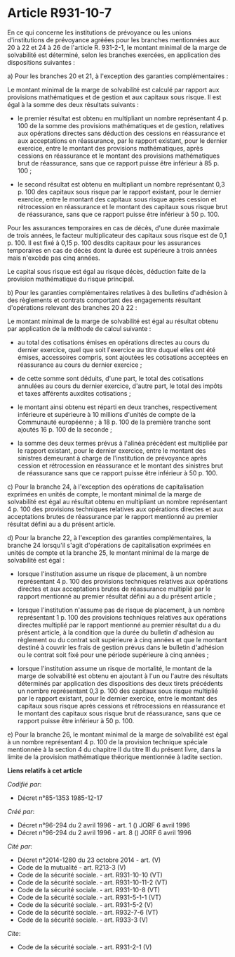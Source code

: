 # Article R931-10-7

En ce qui concerne les institutions de prévoyance ou les unions d'institutions de prévoyance agréées pour les branches
mentionnées aux 20 à 22 et 24 à 26 de l'article R. 931-2-1, le montant minimal de la marge de solvabilité est déterminé,
selon les branches exercées, en application des dispositions suivantes :

a) Pour les branches 20 et 21, à l'exception des garanties complémentaires :

Le montant minimal de la marge de solvabilité est calculé par rapport aux provisions mathématiques et de gestion et aux
capitaux sous risque. Il est égal à la somme des deux résultats suivants :

- le premier résultat est obtenu en multipliant un nombre représentant 4 p. 100 de la somme des provisions mathématiques et
de gestion, relatives aux opérations directes sans déduction des cessions en réassurance et aux acceptations en réassurance,
par le rapport existant, pour le dernier exercice, entre le montant des provisions mathématiques, après cessions en
réassurance et le montant des provisions mathématiques brut de réassurance, sans que ce rapport puisse être inférieur à 85 p.
100 ;

- le second résultat est obtenu en multipliant un nombre représentant 0,3 p. 100 des capitaux sous risque par le rapport
existant, pour le dernier exercice, entre le montant des capitaux sous risque après cession et rétrocession en réassurance et
le montant des capitaux sous risque brut de réassurance, sans que ce rapport puisse être inférieur à 50 p. 100.

Pour les assurances temporaires en cas de décès, d'une durée maximale de trois années, le facteur multiplicateur des capitaux
sous risque est de 0,1 p. 100. Il est fixé à 0,15 p. 100 desdits capitaux pour les assurances temporaires en cas de décès
dont la durée est supérieure à trois années mais n'excède pas cinq années.

Le capital sous risque est égal au risque décès, déduction faite de la provision mathématique du risque principal.

b) Pour les garanties complémentaires relatives à des bulletins d'adhésion à des règlements et contrats comportant des
engagements résultant d'opérations relevant des branches 20 à 22 :

Le montant minimal de la marge de solvabilité est égal au résultat obtenu par application de la méthode de calcul suivante :

- au total des cotisations émises en opérations directes au cours du dernier exercice, quel que soit l'exercice au titre
duquel elles ont été émises, accessoires compris, sont ajoutées les cotisations acceptées en réassurance au cours du dernier
exercice ;

- de cette somme sont déduits, d'une part, le total des cotisations annulées au cours du dernier exercice, d'autre part, le
total des impôts et taxes afférents auxdites cotisations ;

- le montant ainsi obtenu est réparti en deux tranches, respectivement inférieure et supérieure à 10 millions d'unités de
compte de la Communauté européenne ; à 18 p. 100 de la première tranche sont ajoutés 16 p. 100 de la seconde ;

- la somme des deux termes prévus à l'alinéa précédent est multipliée par le rapport existant, pour le dernier exercice,
entre le montant des sinistres demeurant à charge de l'institution de prévoyance après cession et rétrocession en réassurance
et le montant des sinistres brut de réassurance sans que ce rapport puisse être inférieur à 50 p. 100.

c) Pour la branche 24, à l'exception des opérations de capitalisation exprimées en unités de compte, le montant minimal de la
marge de solvabilité est égal au résultat obtenu en multipliant un nombre représentant 4 p. 100 des provisions techniques
relatives aux opérations directes et aux acceptations brutes de réassurance par le rapport mentionné au premier résultat
défini au a du présent article.

d) Pour la branche 22, à l'exception des garanties complémentaires, la branche 24 lorsqu'il s'agit d'opérations de
capitalisation exprimées en unités de compte et la branche 25, le montant minimal de la marge de solvabilité est égal :

- lorsque l'institution assume un risque de placement, à un nombre représentant 4 p. 100 des provisions techniques relatives
aux opérations directes et aux acceptations brutes de réassurance multiplié par le rapport mentionné au premier résultat
défini au a du présent article ;

- lorsque l'institution n'assume pas de risque de placement, à un nombre représentant 1 p. 100 des provisions techniques
relatives aux opérations directes multiplié par le rapport mentionné au premier résultat du a du présent article, à la
condition que la durée du bulletin d'adhésion au règlement ou du contrat soit supérieure à cinq années et que le montant
destiné à couvrir les frais de gestion prévus dans le bulletin d'adhésion ou le contrat soit fixé pour une période supérieure
à cinq années ;

- lorsque l'institution assume un risque de mortalité, le montant de la marge de solvabilité est obtenu en ajoutant à l'un ou
l'autre des résultats déterminés par application des dispositions des deux tirets précédents un nombre représentant 0,3 p.
100 des capitaux sous risque multiplié par le rapport existant, pour le dernier exercice, entre le montant des capitaux sous
risque après cessions et rétrocessions en réassurance et le montant des capitaux sous risque brut de réassurance, sans que ce
rapport puisse être inférieur à 50 p. 100.

e) Pour la branche 26, le montant minimal de la marge de solvabilité est égal à un nombre représentant 4 p. 100 de la
provision technique spéciale mentionnée à la section 4 du chapitre II du titre III du présent livre, dans la limite de la
provision mathématique théorique mentionnée à ladite section.

**Liens relatifs à cet article**

_Codifié par_:

  - Décret n°85-1353 1985-12-17

_Créé par_:

  - Décret n°96-294 du 2 avril 1996 - art. 1 () JORF 6 avril 1996
  - Décret n°96-294 du 2 avril 1996 - art. 8 () JORF 6 avril 1996

_Cité par_:

  - Décret n°2014-1280 du 23 octobre 2014 - art. (V)
  - Code de la mutualité - art. R213-3 (V)
  - Code de la sécurité sociale. - art. R931-10-10 (VT)
  - Code de la sécurité sociale. - art. R931-10-11-2 (VT)
  - Code de la sécurité sociale. - art. R931-10-8 (VT)
  - Code de la sécurité sociale. - art. R931-5-1-1 (VT)
  - Code de la sécurité sociale. - art. R931-5-2 (V)
  - Code de la sécurité sociale. - art. R932-7-6 (VT)
  - Code de la sécurité sociale. - art. R933-3 (V)

_Cite_:

  - Code de la sécurité sociale. - art. R931-2-1 (V)
